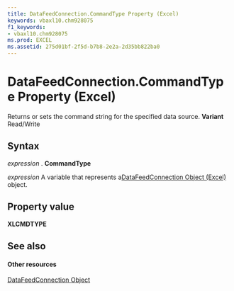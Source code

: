 ```yaml
---
title: DataFeedConnection.CommandType Property (Excel)
keywords: vbaxl10.chm928075
f1_keywords:
- vbaxl10.chm928075
ms.prod: EXCEL
ms.assetid: 275d01bf-2f5d-b7b8-2e2a-2d35bb822ba0
---
```



# DataFeedConnection.CommandType Property (Excel)

Returns or sets the command string for the specified data source.  **Variant** Read/Write


## Syntax

 _expression_ . **CommandType**

 _expression_ A variable that represents a[DataFeedConnection Object (Excel)](datafeedconnection-object-excel.md) object.


## Property value

 **XLCMDTYPE**


## See also


#### Other resources



[DataFeedConnection Object](datafeedconnection-object-excel.md)

